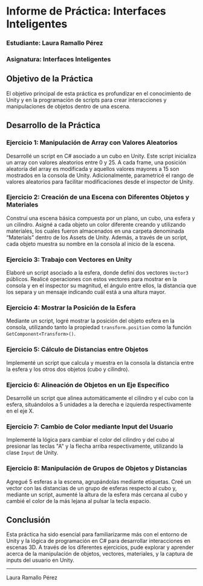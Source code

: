 # Informe de Práctica: Interfaces Inteligentes
### Estudiante: Laura Ramallo Pérez
### Asignatura: Interfaces Inteligentes

## Objetivo de la Práctica
El objetivo principal de esta práctica es profundizar en el conocimiento de Unity y en la programación de scripts para crear interacciones y manipulaciones de objetos dentro de una escena.

## Desarrollo de la Práctica

### Ejercicio 1: Manipulación de Array con Valores Aleatorios
Desarrollé un script en C# asociado a un cubo en Unity. Este script inicializa un array con valores aleatorios entre 0 y 25. A cada frame, una posición aleatoria del array es modificada y aquellos valores mayores a 15 son mostrados en la consola de Unity. Adicionalmente, parametricé el rango de valores aleatorios para facilitar modificaciones desde el inspector de Unity.

### Ejercicio 2: Creación de una Escena con Diferentes Objetos y Materiales
Construí una escena básica compuesta por un plano, un cubo, una esfera y un cilindro. Asigné a cada objeto un color diferente creando y utilizando materiales, los cuales fueron almacenados en una carpeta denominada “Materials” dentro de los Assets de Unity. Además, a través de un script, cada objeto muestra su nombre en la consola al inicio de la escena.

### Ejercicio 3: Trabajo con Vectores en Unity
Elaboré un script asociado a la esfera, donde definí dos vectores `Vector3` públicos. Realicé operaciones con estos vectores para mostrar en la consola y en el inspector su magnitud, el ángulo entre ellos, la distancia que los separa y un mensaje indicando cuál está a una altura mayor.

### Ejercicio 4: Mostrar la Posición de la Esfera
Mediante un script, logré mostrar la posición del objeto esfera en la consola, utilizando tanto la propiedad `transform.position` como la función `GetComponent<Transform>()`.

### Ejercicio 5: Cálculo de Distancias entre Objetos
Implementé un script que calcula y muestra en la consola la distancia entre la esfera y los otros dos objetos (cubo y cilindro).

### Ejercicio 6: Alineación de Objetos en un Eje Específico
Desarrollé un script que alinea automáticamente el cilindro y el cubo con la esfera, situándolos a 5 unidades a la derecha e izquierda respectivamente en el eje X.

### Ejercicio 7: Cambio de Color mediante Input del Usuario
Implementé la lógica para cambiar el color del cilindro y del cubo al presionar las teclas "A" y la flecha arriba respectivamente, utilizando la clase `Input` de Unity.

### Ejercicio 8: Manipulación de Grupos de Objetos y Distancias
Agregué 5 esferas a la escena, agrupándolas mediante etiquetas. Creé un vector con las distancias de un grupo de esferas respecto al cubo y, mediante un script, aumenté la altura de la esfera más cercana al cubo y cambié el color de la más lejana al pulsar la tecla espacio.

## Conclusión
Esta práctica ha sido esencial para familiarizarme más con el entorno de Unity y la lógica de programación en C# para desarrollar interacciones en escenas 3D. A través de los diferentes ejercicios, pude explorar y aprender acerca de la manipulación de objetos, vectores, materiales, y la captura de inputs del usuario en Unity.

---

Laura Ramallo Pérez
